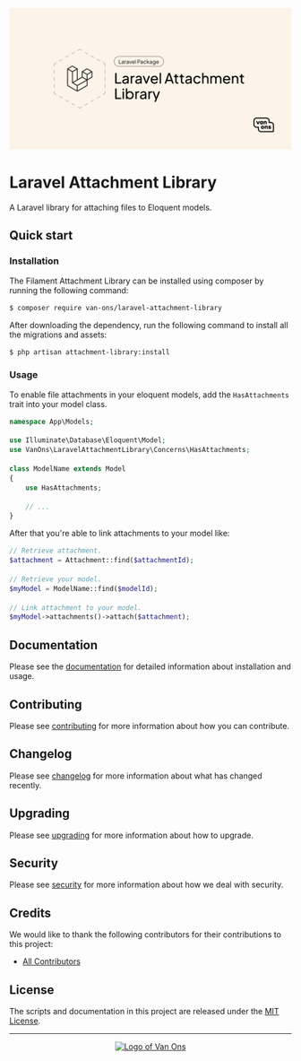 <p align="center"><img src="art/social-card.png" alt="Social card of Laravel Attachment Library"></p>

# Laravel Attachment Library

<!-- BADGES -->

A Laravel library for attaching files to Eloquent models.

## Quick start

### Installation

The Filament Attachment Library can be installed using composer by running the following command:

```bash
$ composer require van-ons/laravel-attachment-library
```

After downloading the dependency, run the following command to install all the migrations and assets:

```bash
$ php artisan attachment-library:install 
```

### Usage

To enable file attachments in your eloquent models, add the `HasAttachments` trait into your model class.

```php
namespace App\Models;

use Illuminate\Database\Eloquent\Model;
use VanOns\LaravelAttachmentLibrary\Concerns\HasAttachments;

class ModelName extends Model
{
    use HasAttachments;
    
    // ...
}
```

After that you're able to link attachments to your model like:

```php
// Retrieve attachment.
$attachment = Attachment::find($attachmentId);

// Retrieve your model.
$myModel = ModelName::find($modelId);

// Link attachment to your model.
$myModel->attachments()->attach($attachment);
```

## Documentation

Please see the [documentation] for detailed information about installation and usage.

## Contributing

Please see [contributing] for more information about how you can contribute.

## Changelog

Please see [changelog] for more information about what has changed recently.

## Upgrading

Please see [upgrading] for more information about how to upgrade.

## Security

Please see [security] for more information about how we deal with security.

## Credits

We would like to thank the following contributors for their contributions to this project:

- [All Contributors][all-contributors]

## License

The scripts and documentation in this project are released under the [MIT License][license].

---

<p align="center"><a href="https://van-ons.nl/" target="_blank"><img src="https://opensource.van-ons.nl/files/cow.png" width="50" alt="Logo of Van Ons"></a></p>

[documentation]: docs/README.md#contents
[contributing]: CONTRIBUTING.md
[changelog]: CHANGELOG.md
[upgrading]: UPGRADING.md
[security]: SECURITY.md
[email]: mailto:opensource@van-ons.nl
[all-contributors]: ../../contributors
[license]: LICENSE.md
